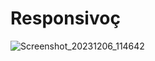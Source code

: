 # Responsivoç
![Screenshot_20231206_114642](https://github.com/linleyliliana/Responsivo/assets/151756112/643c5be4-5b46-4104-972e-0519108117f2)
